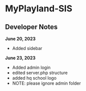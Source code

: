 # MyPlayland-SIS

## Developer Notes

**June 20, 2023**

- Added sidebar

**June 23, 2023**
- Added admin login
- edited server.php structure
- added hq school logo
- NOTE: please ignore admin folder

